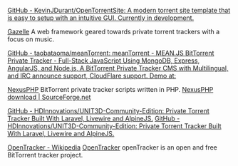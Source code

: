 
[GitHub - KevinJDurant/OpenTorrentSite: A modern torrent site template that is easy to setup with an intuitive GUI. Currently in development.](https://github.com/KevinJDurant/OpenTorrentSite)

[Gazelle](https://whatcd.github.io/Gazelle/)
A web framework geared towards private torrent trackers with a focus on music.

[GitHub - taobataoma/meanTorrent: meanTorrent - MEAN.JS BitTorrent Private Tracker - Full-Stack JavaScript Using MongoDB, Express, AngularJS, and Node.js, A BitTorrent Private Tracker CMS with Multilingual, and IRC announce support, CloudFlare support. Demo at:](https://github.com/taobataoma/meanTorrent)

[NexusPHP](https://github.com/ZJUT/NexusPHP)
BitTorrent private tracker scripts written in PHP.
[NexusPHP download | SourceForge.net](https://sourceforge.net/projects/nexusphp/)

[GitHub - HDInnovations/UNIT3D-Community-Edition: Private Torrent Tracker Built With Laravel, Livewire and AlpineJS.](https://github.com/HDInnovations/UNIT3D-Community-Edition)
[GitHub - HDInnovations/UNIT3D-Community-Edition: Private Torrent Tracker Built With Laravel, Livewire and AlpineJS.](https://github.com/HDInnovations/UNIT3D-Community-Edition)

[OpenTracker - Wikipedia](https://en.wikipedia.org/wiki/OpenTracker)
[OpenTracker](https://erdgeist.org/arts/software/opentracker/)
openTracker is an open and free BitTorrent tracker project.
